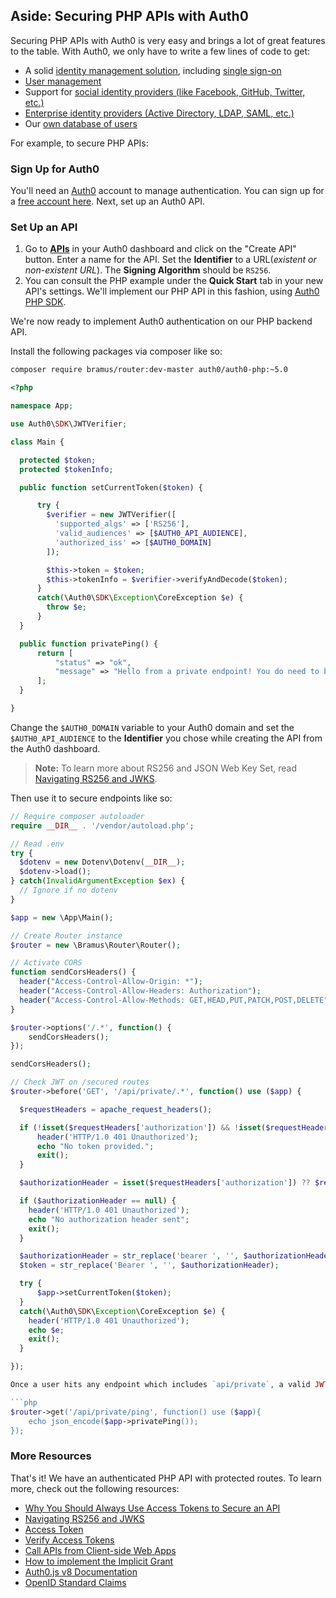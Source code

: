 ## Aside: Securing PHP APIs with Auth0

Securing PHP APIs with Auth0 is very easy and brings a lot of great features to the table. With Auth0, we only have to write a few lines of code to get:

- A solid [identity management solution](https://auth0.com/user-management), including [single sign-on](https://auth0.com/docs/sso/single-sign-on)
- [User management](https://auth0.com/docs/user-profile)
- Support for [social identity providers (like Facebook, GitHub, Twitter, etc.)](https://auth0.com/docs/identityproviders)
- [Enterprise identity providers (Active Directory, LDAP, SAML, etc.)](https://auth0.com/enterprise)
- Our [own database of users](https://auth0.com/docs/connections/database/mysql)

For example, to secure PHP APIs:

### Sign Up for Auth0

You'll need an [Auth0](https://auth0.com) account to manage authentication. You can sign up for a <a href="https://auth0.com/signup" data-amp-replace="CLIENT_ID" data-amp-addparams="anonId=CLIENT_ID(cid-scope-cookie-fallback-name)">free account here</a>. Next, set up an Auth0 API.

### Set Up an API

1. Go to [**APIs**](https://manage.auth0.com/#/apis) in your Auth0 dashboard and click on the "Create API" button. Enter a name for the API. Set the **Identifier** to a URL(_existent or non-existent URL_). The **Signing Algorithm** should be `RS256`.
2. You can consult the PHP example under the **Quick Start** tab in your new API's settings. We'll implement our PHP API in this fashion, using [Auth0 PHP SDK](https://github.com/auth0/auth0-PHP).

We're now ready to implement Auth0 authentication on our PHP backend API.

Install the following packages via composer like so:

```bash
composer require bramus/router:dev-master auth0/auth0-php:~5.0
```

```php
<?php

namespace App;

use Auth0\SDK\JWTVerifier;

class Main {

  protected $token;
  protected $tokenInfo;

  public function setCurrentToken($token) {

      try {
        $verifier = new JWTVerifier([
          'supported_algs' => ['RS256'],
          'valid_audiences' => [$AUTH0_API_AUDIENCE],
          'authorized_iss' => [$AUTH0_DOMAIN]
        ]);

        $this->token = $token;
        $this->tokenInfo = $verifier->verifyAndDecode($token);
      }
      catch(\Auth0\SDK\Exception\CoreException $e) {
        throw $e;
      }
  }

  public function privatePing() {
      return [
          "status" => "ok",
          "message" => "Hello from a private endpoint! You do need to be authenticated to see this."
      ];
  }

}
```

Change the `$AUTH0_DOMAIN` variable to your Auth0 domain and set the `$AUTH0_API_AUDIENCE` to the **Identifier** you chose while creating the API from the Auth0 dashboard.

> **Note:** To learn more about RS256 and JSON Web Key Set, read [Navigating RS256 and JWKS](https://auth0.com/blog/navigating-rs256-and-jwks/).

Then use it to secure endpoints like so:

```php
// Require composer autoloader
require __DIR__ . '/vendor/autoload.php';

// Read .env
try {
  $dotenv = new Dotenv\Dotenv(__DIR__);
  $dotenv->load();
} catch(InvalidArgumentException $ex) {
  // Ignore if no dotenv
}

$app = new \App\Main();

// Create Router instance
$router = new \Bramus\Router\Router();

// Activate CORS
function sendCorsHeaders() {
  header("Access-Control-Allow-Origin: *");
  header("Access-Control-Allow-Headers: Authorization");
  header("Access-Control-Allow-Methods: GET,HEAD,PUT,PATCH,POST,DELETE");
}

$router->options('/.*', function() {
    sendCorsHeaders();
});

sendCorsHeaders();

// Check JWT on /secured routes
$router->before('GET', '/api/private/.*', function() use ($app) {

  $requestHeaders = apache_request_headers();

  if (!isset($requestHeaders['authorization']) && !isset($requestHeaders['Authorization'])) {
      header('HTTP/1.0 401 Unauthorized');
      echo "No token provided.";
      exit();
  }

  $authorizationHeader = isset($requestHeaders['authorization']) ?? $requestHeaders['Authorization']; // PHP 7 null coalescing operator is used here

  if ($authorizationHeader == null) {
    header('HTTP/1.0 401 Unauthorized');
    echo "No authorization header sent";
    exit();
  }

  $authorizationHeader = str_replace('bearer ', '', $authorizationHeader);
  $token = str_replace('Bearer ', '', $authorizationHeader);

  try {
      $app->setCurrentToken($token);
  }
  catch(\Auth0\SDK\Exception\CoreException $e) {
    header('HTTP/1.0 401 Unauthorized');
    echo $e;
    exit();
  }

});

Once a user hits any endpoint which includes `api/private`, a valid JWT `access_token` will be required before the resource can be released. With this in place, private routes can be defined. For example,

```php
$router->get('/api/private/ping', function() use ($app){
    echo json_encode($app->privatePing());
});
```

### More Resources

That's it! We have an authenticated PHP API with protected routes. To learn more, check out the following resources:

* [Why You Should Always Use Access Tokens to Secure an API](https://auth0.com/blog/why-should-use-accesstokens-to-secure-an-api/)
* [Navigating RS256 and JWKS](https://auth0.com/blog/navigating-rs256-and-jwks/)
* [Access Token](https://auth0.com/docs/tokens/access-token)
* [Verify Access Tokens](https://auth0.com/docs/api-auth/tutorials/verify-access-token)
* [Call APIs from Client-side Web Apps](https://auth0.com/docs/api-auth/grant/implicit)
* [How to implement the Implicit Grant](https://auth0.com/docs/api-auth/tutorials/implicit-grant)
* [Auth0.js v8 Documentation](https://auth0.com/docs/libraries/auth0js/v8)
* [OpenID Standard Claims](https://openid.net/specs/openid-connect-core-1_0.html#StandardClaims)